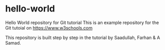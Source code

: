 # hello-world
Hello World repository for Git tutorial
This is an example repository for the Git tutoial on https://www.w3schools.com

This repository is built step by step in the tutorial by Saadullah, Farhan & A Samad.
